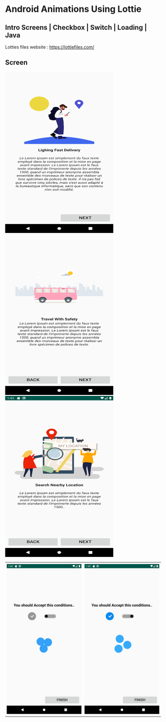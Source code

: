 # Android Animations Using Lottie 

## Intro Screens | Checkbox | Switch | Loading | Java


Lotties files website :
https://lottiefiles.com/

## Screen

<img src="screens/first_screen.png" width="350" height="520" padding="5px" />

<img src="screens/travel_screen.png" width="350" height="520" padding="5px" />

<img src="screens/search_location_screen.png" width="350" height="520" padding="5px" />

<table>
    <tr>
        <td style="padding:5px">
            <img src="screens/last_screen1.png">
        </td>
        <td style="padding:5px">
            <img src="screens/last_screen2.png">
        </td>
    </tr>
</table>
